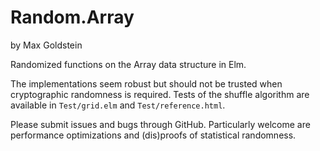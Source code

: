 # Random.Array
by Max Goldstein

Randomized functions on the Array data structure in Elm.

The implementations seem robust but should not be trusted when cryptographic
randomness is required. Tests of the shuffle algorithm are available in
`Test/grid.elm` and `Test/reference.html`.

Please submit issues and bugs through GitHub. Particularly welcome are
performance optimizations and (dis)proofs of statistical randomness.
